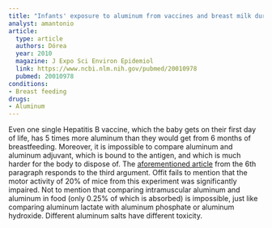 ```yaml
---
title: "Infants' exposure to aluminum from vaccines and breast milk during the first 6 months"
analyst: amantonio
article:
  type: article
  authors: Dórea
  year: 2010
  magazine: J Expo Sci Environ Epidemiol
  link: https://www.ncbi.nlm.nih.gov/pubmed/20010978
  pubmed: 20010978
conditions:
- Breast feeding
drugs:
- Aluminum
---
```


Even one single Hepatitis B vaccine, which the baby gets on their first day of life, has 5 times more aluminum than they would get from 6 months of breastfeeding.
Moreover, it is impossible to compare aluminum and aluminum adjuvant, which is bound to the antigen, and which is much harder for the body to dispose of.
The [aforementioned article](https://www.ncbi.nlm.nih.gov/pubmed/2156888) from the 6th paragraph responds to the third argument. Offit fails to mention that the motor activity of 20% of mice from this experiment was significantly impaired. Not to mention that comparing intramuscular aluminum and aluminum in food (only 0.25% of which is absorbed) is impossible, just like comparing aluminum lactate with aluminum phosphate or aluminum hydroxide. Different aluminum salts have different toxicity.
